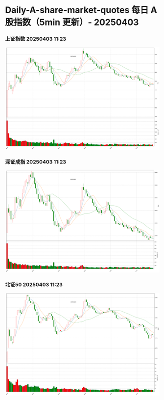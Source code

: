 
# Daily-A-share-market-quotes 每日 A 股指数（5min 更新）- 20250403

### 上证指数 20250403 11:23
![](./fig/2025/4/20250403-sh000001.png)

### 深证成指 20250403 11:23
![](./fig/2025/4/20250403-sz399001.png)

### 北证50 20250403 11:23
![](./fig/2025/4/20250403-bj899050.png)
